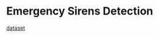# Emergency Sirens Detection 
[dataset](https://figshare.com/articles/media/Large-Scale_Audio_Dataset_for_Emergency_Vehicle_Sirens_and_Road_Noises/19291472I)
